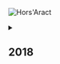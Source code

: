 ![Hors'Aract](img/actions/hors_aract/CrispyIcons-PetrasNargeg)

<details close>
<summary><h2>2018</h2></summary>
</details>  
